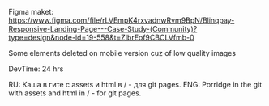 Figma maket: https://www.figma.com/file/rLVEmpK4rxvadnwRvm9BpN/Blinqpay-Responsive-Landing-Page---Case-Study-(Community)?type=design&node-id=19-558&t=ZlbrEof9CBCLVfmb-0

Some elements deleted on mobile version cuz of low quality images

DevTime: 24 hrs

RU: Каша в гите с assets и html в / - для git pages.
ENG: Porridge in the git with assets and html in / - for git pages.
